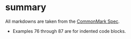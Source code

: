 # summary

All markdowns are taken from the [CommonMark Spec](https://spec.commonmark.org/).

*	Examples 76 through 87 are for indented code blocks.
